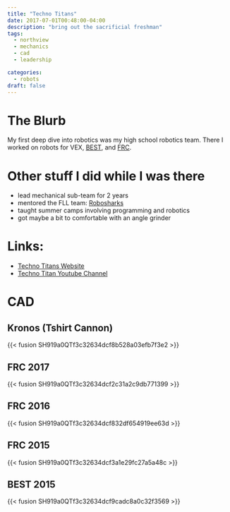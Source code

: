 ```yaml
---
title: "Techno Titans"
date: 2017-07-01T00:48:00-04:00
description: "bring out the sacrificial freshman"
tags:
  - northview 
  - mechanics
  - cad
  - leadership

categories:
  - robots
draft: false
---
```


# The Blurb

My first deep dive into robotics was my high school robotics team. There I worked on robots for VEX, [BEST](https://www.bestrobotics.org/site/), and [FRC](https://www.firstinspires.org/robotics/frc).

# Other stuff I did while I was there
  - lead mechanical sub-team for 2 years
  - mentored the FLL team: [Robosharks](http://shakeragelementarystemlab.weebly.com/robotics-team-robosharks.html)
  - taught summer camps involving programming and robotics 
  - got maybe a bit to comfortable with an angle grinder 

# Links:
- [Techno Titans Website](https://www.technotitans.org/)
- [Techno Titan Youtube Channel](https://www.youtube.com/channel/UCfS5l_F-lU0i6RGED0vKurg/featured)

# CAD
## Kronos (Tshirt Cannon)
{{< fusion SH919a0QTf3c32634dcf8b528a03efb7f3e2 >}}

## FRC 2017
{{< fusion SH919a0QTf3c32634dcf2c31a2c9db771399 >}}

## FRC 2016
{{< fusion SH919a0QTf3c32634dcf832df654919ee63d >}}

## FRC 2015
{{< fusion SH919a0QTf3c32634dcf3a1e29fc27a5a48c >}}

## BEST 2015
{{< fusion SH919a0QTf3c32634dcf9cadc8a0c32f3569 >}}
